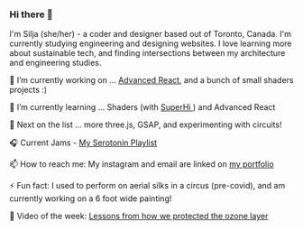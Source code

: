 ### Hi there 👋

I'm Silja (she/her) - a coder and designer based out of Toronto, Canada. I'm currently studying engineering and designing websites. I love learning more about sustainable tech, and finding intersections between my architecture and engineering studies.  


🔭 I’m currently working on ...  <a href = "https://github.com/siljawalenius/Advanced-React">Advanced React</a>, and a bunch of small shaders projects :) 

🌱 I’m currently learning ...  Shaders (with <a href = "https://www.superhi.com/"> SuperHi </a> ) and Advanced React 

🧚 Next on the list ... more three.js, GSAP, and experimenting with circuits! 

🎧 Current Jams - <a href = "https://open.spotify.com/playlist/4VQJ13dUONstWOTYUAiLGm?si=YjBxfltPT5m-E3t0NczrHg"> My Serotonin Playlist </a>

📫 How to reach me: My instagram and email are linked on <a href = "https://www.siljawalenius.com/" > my portfolio </a>

⚡ Fun fact: I used to perform on aerial silks in a circus (pre-covid), and am currently working on a 6 foot wide painting! 

🌿 Video of the week: <a href = "https://www.youtube.com/watch?v=08z_xW-szwM" > Lessons from how we protected the ozone layer </a>
